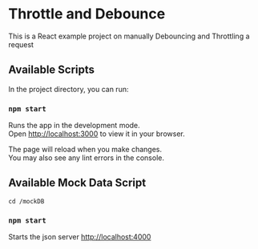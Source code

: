 # Throttle and Debounce

This is a React example project on manually Debouncing and Throttling a request

## Available Scripts

In the project directory, you can run:

### `npm start`

Runs the app in the development mode.\
Open [http://localhost:3000](http://localhost:3000) to view it in your browser.

The page will reload when you make changes.\
You may also see any lint errors in the console.

## Available Mock Data Script

`cd /mockDB`

### `npm start`

Starts the json server [http://localhost:4000](http://localhost:4000)
